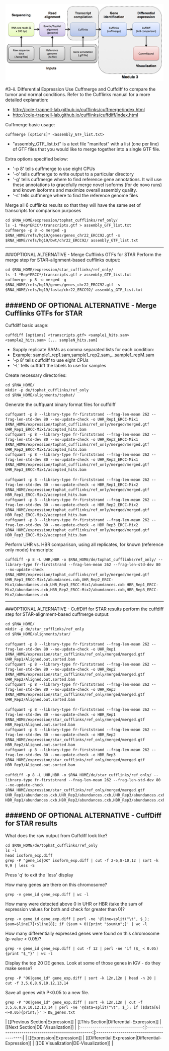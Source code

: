 ![RNA-seq Flowchart - Module 4](Images/RNA-seq_Flowchart4.png)

#3-ii. Differential Expression
Use Cuffmerge and Cuffdiff to compare the tumor and normal conditions. Refer to the Cufflinks manual for a more detailed explanation:
* http://cole-trapnell-lab.github.io/cufflinks/cuffmerge/index.html
* http://cole-trapnell-lab.github.io/cufflinks/cuffdiff/index.html
	
Cuffmerge basic usage:
```
cuffmerge [options]* <assembly_GTF_list.txt>
```

* "assembly_GTF_list.txt" is a text file "manifest" with a list (one per line) of GTF files that you would like to merge together into a single GTF file. 

Extra options specified below:

* '-p 8' tells cuffmerge to use eight CPUs
* '-o' tells cuffmerge to write output to a particular directory
* '-g' tells cuffmerge where to find reference gene annotations. It will use these annotations to gracefully merge novel isoforms (for de novo runs) and known isoforms and maximize overall assembly quality.
* '-s' tells cuffmerge where to find the reference genome files
	
Merge all 6 cufflinks results so that they will have the same set of transcripts for comparison purposes

	cd $RNA_HOME/expression/tophat_cufflinks/ref_only/
	ls -1 *Rep*ERCC*/transcripts.gtf > assembly_GTF_list.txt
	cuffmerge -p 8 -o merged -g $RNA_HOME/refs/hg19/genes/genes_chr22_ERCC92.gtf -s $RNA_HOME/refs/hg19/bwt/chr22_ERCC92/ assembly_GTF_list.txt

---	
###OPTIONAL ALTERNATIVE - Merge Cufflinks GTFs for STAR
Perform the merge step for STAR-alignment-based cufflinks output:

	cd $RNA_HOME/expression/star_cufflinks/ref_only/
	ls -1 *Rep*ERCC*/transcripts.gtf > assembly_GTF_list.txt
	cuffmerge -p 8 -o merged -g $RNA_HOME/refs/hg19/genes/genes_chr22_ERCC92.gtf -s $RNA_HOME/refs/hg19/fasta/chr22_ERCC92/ assembly_GTF_list.txt

####END OF OPTIONAL ALTERNATIVE - Merge Cufflinks GTFs for STAR
---	
	
Cuffdiff basic usage:
```
cuffdiff [options] <transcripts.gtf> <sample1_hits.sam> <sample2_hits.sam> [... sampleN_hits.sam]
```

* Supply replicate SAMs as comma separated lists for each condition:
 * Example: sample1_rep1.sam,sample1_rep2.sam,...sample1_repM.sam
* '-p 8' tells cuffdiff to use eight CPUs
* '-L' tells cuffdiff the labels to use for samples

Create necessary directories:
	
	cd $RNA_HOME/
	mkdir -p de/tophat_cufflinks/ref_only
	cd $RNA_HOME/alignments/tophat/

Generate the cuffquant binary format files for cuffdiff

	cuffquant -p 8 --library-type fr-firststrand --frag-len-mean 262 --frag-len-std-dev 80 --no-update-check -o UHR_Rep1_ERCC-Mix1 $RNA_HOME/expression/tophat_cufflinks/ref_only/merged/merged.gtf UHR_Rep1_ERCC-Mix1/accepted_hits.bam
	cuffquant -p 8 --library-type fr-firststrand --frag-len-mean 262 --frag-len-std-dev 80 --no-update-check -o UHR_Rep2_ERCC-Mix1 $RNA_HOME/expression/tophat_cufflinks/ref_only/merged/merged.gtf UHR_Rep2_ERCC-Mix1/accepted_hits.bam
	cuffquant -p 8 --library-type fr-firststrand --frag-len-mean 262 --frag-len-std-dev 80 --no-update-check -o UHR_Rep3_ERCC-Mix1 $RNA_HOME/expression/tophat_cufflinks/ref_only/merged/merged.gtf UHR_Rep3_ERCC-Mix1/accepted_hits.bam

	cuffquant -p 8 --library-type fr-firststrand --frag-len-mean 262 --frag-len-std-dev 80 --no-update-check -o HBR_Rep1_ERCC-Mix2 $RNA_HOME/expression/tophat_cufflinks/ref_only/merged/merged.gtf HBR_Rep1_ERCC-Mix2/accepted_hits.bam
	cuffquant -p 8 --library-type fr-firststrand --frag-len-mean 262 --frag-len-std-dev 80 --no-update-check -o HBR_Rep2_ERCC-Mix2 $RNA_HOME/expression/tophat_cufflinks/ref_only/merged/merged.gtf HBR_Rep2_ERCC-Mix2/accepted_hits.bam
	cuffquant -p 8 --library-type fr-firststrand --frag-len-mean 262 --frag-len-std-dev 80 --no-update-check -o HBR_Rep3_ERCC-Mix2 $RNA_HOME/expression/tophat_cufflinks/ref_only/merged/merged.gtf HBR_Rep3_ERCC-Mix2/accepted_hits.bam
        
Perform UHR vs. HBR comparison, using all replicates, for known (reference only mode) transcripts:

	cuffdiff -p 8 -L UHR,HBR -o $RNA_HOME/de/tophat_cufflinks/ref_only/ --library-type fr-firststrand --frag-len-mean 262 --frag-len-std-dev 80 --no-update-check $RNA_HOME/expression/tophat_cufflinks/ref_only/merged/merged.gtf UHR_Rep1_ERCC-Mix1/abundances.cxb,UHR_Rep2_ERCC-Mix1/abundances.cxb,UHR_Rep3_ERCC-Mix1/abundances.cxb HBR_Rep1_ERCC-Mix2/abundances.cxb,HBR_Rep2_ERCC-Mix2/abundances.cxb,HBR_Rep3_ERCC-Mix2/abundances.cxb

---	
###OPTIONAL ALTERNATIVE - CuffDiff for STAR results
perform the cuffdiff step for STAR-alignment-based cuffmerge output:

	cd $RNA_HOME/
	mkdir -p de/star_cufflinks/ref_only
	cd $RNA_HOME/alignments/star/

	cuffquant -p 8 --library-type fr-firststrand --frag-len-mean 262 --frag-len-std-dev 80 --no-update-check -o UHR_Rep1 $RNA_HOME/expression/star_cufflinks/ref_only/merged/merged.gtf UHR_Rep1/Aligned.out.sorted.bam
	cuffquant -p 8 --library-type fr-firststrand --frag-len-mean 262 --frag-len-std-dev 80 --no-update-check -o UHR_Rep2 $RNA_HOME/expression/star_cufflinks/ref_only/merged/merged.gtf UHR_Rep2/Aligned.out.sorted.bam
	cuffquant -p 8 --library-type fr-firststrand --frag-len-mean 262 --frag-len-std-dev 80 --no-update-check -o UHR_Rep3 $RNA_HOME/expression/star_cufflinks/ref_only/merged/merged.gtf UHR_Rep3/Aligned.out.sorted.bam

	cuffquant -p 8 --library-type fr-firststrand --frag-len-mean 262 --frag-len-std-dev 80 --no-update-check -o HBR_Rep1 $RNA_HOME/expression/star_cufflinks/ref_only/merged/merged.gtf HBR_Rep1/Aligned.out.sorted.bam
	cuffquant -p 8 --library-type fr-firststrand --frag-len-mean 262 --frag-len-std-dev 80 --no-update-check -o HBR_Rep2 $RNA_HOME/expression/star_cufflinks/ref_only/merged/merged.gtf HBR_Rep2/Aligned.out.sorted.bam
	cuffquant -p 8 --library-type fr-firststrand --frag-len-mean 262 --frag-len-std-dev 80 --no-update-check -o HBR_Rep3 $RNA_HOME/expression/star_cufflinks/ref_only/merged/merged.gtf HBR_Rep3/Aligned.out.sorted.bam
        
	cuffdiff -p 8 -L UHR,HBR -o $RNA_HOME/de/star_cufflinks/ref_only/ --library-type fr-firststrand --frag-len-mean 262 --frag-len-std-dev 80 --no-update-check $RNA_HOME/expression/star_cufflinks/ref_only/merged/merged.gtf UHR_Rep1/abundances.cxb,UHR_Rep2/abundances.cxb,UHR_Rep3/abundances.cxb HBR_Rep1/abundances.cxb,HBR_Rep2/abundances.cxb,HBR_Rep3/abundances.cxb

####END OF OPTIONAL ALTERNATIVE - CuffDiff for STAR results
---
	
What does the raw output from Cuffdiff look like?

	cd $RNA_HOME/de/tophat_cufflinks/ref_only
	ls -l
	head isoform_exp.diff
	grep -P "gene_id|OK" isoform_exp.diff | cut -f 2-6,8-10,12 | sort -k 9,9 | less -S

Press 'q' to exit the 'less' display
	
How many genes are there on this chromosome?

	grep -v gene_id gene_exp.diff | wc -l
	
How many were detected above 0 in UHR or HBR (take the sum of expression values for both and check for greater than 0)?

	grep -v gene_id gene_exp.diff | perl -ne '@line=split("\t", $_); $sum=$line[7]+$line[8]; if ($sum > 0){print "$sum\n";}' | wc -l
	
How many differentially expressed genes were found on this chromosome (p-value < 0.05)?

	grep -v gene_id gene_exp.diff | cut -f 12 | perl -ne 'if ($_ < 0.05){print "$_"}' | wc -l
	
Display the top 20 DE genes. Look at some of those genes in IGV - do they make sense?

	grep -P "OK|gene_id" gene_exp.diff | sort -k 12n,12n | head -n 20 | cut -f 3,5,6,8,9,10,12,13,14
	
Save all genes with P<0.05 to a new file.

	grep -P "OK|gene_id" gene_exp.diff | sort -k 12n,12n | cut -f 3,5,6,8,9,10,12,13,14 | perl -ne '@data=split("\t", $_); if ($data[6]<=0.05){print;}' > DE_genes.txt
        
| [[Previous Section|Expression]] | [[This Section|Differential-Expression]]            | [[Next Section|DE-Visualization]] |
|:-------------------------------:|:---------------------------------------------------:|:-----------------------------------------:|
| [[Expression|Expression]]       | [[Differential Expression|Differential-Expression]] | [[DE Visualization|DE-Visualization]] |
